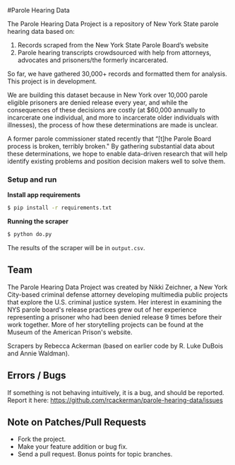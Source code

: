 #Parole Hearing Data

The Parole Hearing Data Project is a repository of New York State parole hearing data based on: 

 1. Records scraped from the New York State Parole Board’s website
 2. Parole hearing transcripts crowdsourced with help from attorneys, advocates and prisoners/the formerly incarcerated.  

So far, we have gathered 30,000+ records and formatted them for analysis. This project is in development.

We are building this dataset because in New York over 10,000 parole eligible prisoners are denied release every year, and while the consequences of these decisions are costly (at $60,000 annually to incarcerate one individual, and more to incarcerate older individuals with illnesses), the process of how these determinations are made is unclear.  

A former parole commissioner stated recently that “[t]he Parole Board process is broken, terribly broken." By gathering substantial data about these determinations, we hope to enable data-driven research that will help identify existing problems and position decision makers well to solve them. 

### Setup and run

**Install app requirements**

```bash
$ pip install -r requirements.txt
```

**Running the scraper**

```bash
$ python do.py
```

The results of the scraper will be in `output.csv`.

## Team

The Parole Hearing Data Project was created by Nikki Zeichner, a New York City-based criminal defense attorney developing multimedia public projects that explore the U.S. criminal justice system.  Her interest in examining the NYS parole board's release practices grew out of her experience representing a prisoner who had been denied release 9 times before their work together.  More of her storytelling projects can be found at the Museum of the American Prison's website.

Scrapers by Rebecca Ackerman (based on earlier code by R. Luke DuBois and Annie Waldman).

## Errors / Bugs

If something is not behaving intuitively, it is a bug, and should be reported.
Report it here: https://github.com/rcackerman/parole-hearing-data/issues

## Note on Patches/Pull Requests
 
* Fork the project.
* Make your feature addition or bug fix.
* Send a pull request. Bonus points for topic branches.